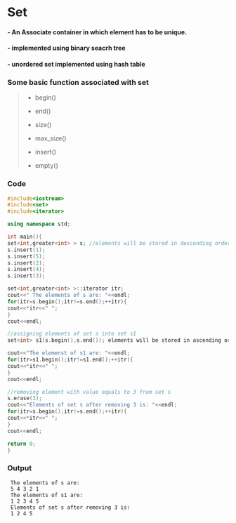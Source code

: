 # Set
####  - An Associate container in which element has to be unique.
####  - implemented using binary seacrh tree
#### - unordered set implemented using hash table

### Some basic function associated with set
> - begin()
> 
> - end()
> 
> - size()
> 
> - max_size()
> 
> - insert()
> 
> - empty()

### Code
```cpp
#include<iostream>
#include<set>
#include<iterator>

using namespace std;

int main(){
set<int,greater<int> > s; //elements will be stored in descending order
s.insert(1);
s.insert(5);
s.insert(2);
s.insert(4);
s.insert(3);

set<int,greater<int> >::iterator itr;
cout<<" The elements of s are: "<<endl;
for(itr=s.begin();itr!=s.end();++itr){
cout<<*itr<<" ";
}
cout<<endl;

//assigning elements of set s into set s1
set<int> s1(s.begin(),s.end()); elements will be stored in ascending order

cout<<"The elemenst of s1 are: "<<endl;
for(itr=s1.begin();itr!=s1.end();++itr){
cout<<*itr<<" ";
}
cout<<endl;

//removing element with value equals to 3 from set s
s.erase(3);
cout<<"Elements of set s after removing 3 is: "<<endl;
for(itr=s.begin();itr!=s.end();++itr){
cout<<*itr<<" ";
}
cout<<endl;

return 0;
}
```
### Output
```
 The elements of s are: 
 5 4 3 2 1
 The elements of s1 are:
 1 2 3 4 5
 Elements of set s after removing 3 is: 
 1 2 4 5
 ```
 
 
 

